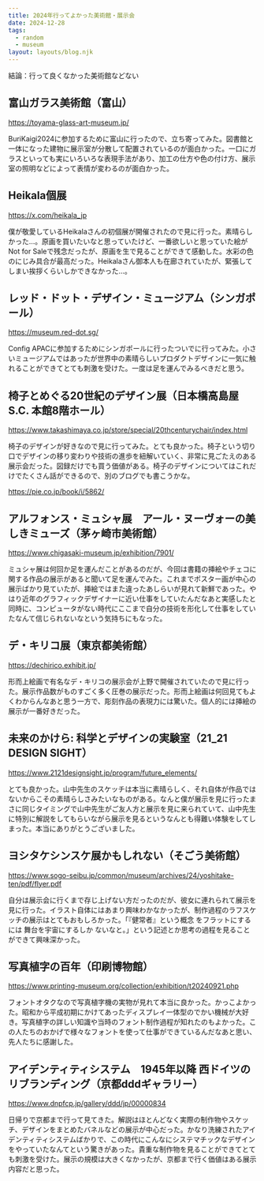 ```yaml
---
title: 2024年行ってよかった美術館・展示会
date: 2024-12-28
tags:
  - random
  - museum
layout: layouts/blog.njk
---
```


結論：行って良くなかった美術館などない

## 富山ガラス美術館（富山）
https://toyama-glass-art-museum.jp/

BuriKaigi2024に参加するために富山に行ったので、立ち寄ってみた。図書館と一体になった建物に展示室が分散して配置されているのが面白かった。一口にガラスといっても実にいろいろな表現手法があり、加工の仕方や色の付け方、展示室の照明などによって表情が変わるのが面白かった。

## Heikala個展
https://x.com/heikala_jp

僕が敬愛しているHeikalaさんの初個展が開催されたので見に行った。素晴らしかった…。原画を買いたいなと思っていたけど、一番欲しいと思っていた絵がNot for Saleで残念だったが、原画を生で見ることができて感動した。水彩の色のにじみ具合が最高だった。Heikalaさん御本人も在廊されていたが、緊張してしまい挨拶くらいしかできなかった…。

## レッド・ドット・デザイン・ミュージアム（シンガポール）
https://museum.red-dot.sg/

Config APACに参加するためにシンガポールに行ったついでに行ってみた。小さいミュージアムではあったが世界中の素晴らしいプロダクトデザインに一気に触れることができてとても刺激を受けた。一度は足を運んでみるべきだと思う。

## 椅子とめぐる20世紀のデザイン展（日本橋高島屋S.C. 本館8階ホール）
https://www.takashimaya.co.jp/store/special/20thcenturychair/index.html

椅子のデザインが好きなので見に行ってみた。とても良かった。椅子という切り口でデザインの移り変わりや技術の進歩を紐解いていく、非常に見ごたえのある展示会だった。図録だけでも買う価値がある。椅子のデザインについてはこれだけでたくさん話ができるので、別のブログでも書こうかな。

https://pie.co.jp/book/i/5862/

## アルフォンス・ミュシャ展　アール・ヌーヴォーの美しきミューズ（茅ヶ崎市美術館）
https://www.chigasaki-museum.jp/exhibition/7901/

ミュシャ展は何回か足を運んだことがあるのだが、今回は書籍の挿絵やチェコに関する作品の展示があると聞いて足を運んでみた。これまでポスター画が中心の展示ばかり見ていたが、挿絵ではまた違ったあしらいが見れて新鮮であった。やはり近年のグラフィックデザイナーに近い仕事をしていたんだなあと実感したと同時に、コンピュータがない時代にここまで自分の技術を形化して仕事をしていたなんて信じられないなという気持ちにもなった。

## デ・キリコ展（東京都美術館）
https://dechirico.exhibit.jp/

形而上絵画で有名なデ・キリコの展示会が上野で開催されていたので見に行った。展示作品数がものすごく多く圧巻の展示だった。形而上絵画は何回見てもよくわからんなあと思う一方で、彫刻作品の表現力には驚いた。個人的には挿絵の展示が一番好きだった。

## 未来のかけら: 科学とデザインの実験室（21_21 DESIGN SIGHT）
https://www.2121designsight.jp/program/future_elements/

とても良かった。山中先生のスケッチは本当に素晴らしく、それ自体が作品ではないからこその素晴らしさみたいなものがある。なんと僕が展示を見に行ったまさに同じタイミングで山中先生がご友人方と展示を見に来られていて、山中先生に特別に解説をしてもらいながら展示を見るというなんとも得難い体験をしてしまった。本当にありがとうございました。

## ヨシタケシンスケ展かもしれない（そごう美術館）
https://www.sogo-seibu.jp/common/museum/archives/24/yoshitake-ten/pdf/flyer.pdf

自分は展示会に行くまで存じ上げない方だったのだが、彼女に連れられて展示を見に行った。イラスト自体にはあまり興味わかなかったが、制作過程のラフスケッチの展示はとてもおもしろかった。「『健常者』という概念 をフラットにするには 舞台を宇宙にするしか ないなと。」という記述とか思考の過程を見ることができて興味深かった。

## 写真植字の百年（印刷博物館）
https://www.printing-museum.org/collection/exhibition/t20240921.php

フォントオタクなので写真植字機の実物が見れて本当に良かった。かっこよかった。昭和から平成初期にかけてあったディスプレイ一体型のでかい機械が大好き。写真植字の詳しい知識や当時のフォント制作過程が知れたのもよかった。この人たちのおかげで様々なフォントを使って仕事ができているんだなあと思い、先人たちに感謝した。

## アイデンティティシステム　1945年以降 西ドイツのリブランディング（京都dddギャラリー）
https://www.dnpfcp.jp/gallery/ddd/jp/00000834

日帰りで京都まで行って見てきた。解説はほとんどなく実際の制作物やスケッチ、デザインをまとめたバネルなどの展示が中心だった。かなり洗練されたアイデンティティシステムばかりで、この時代にこんなにシステマチックなデザインをやっていたなんてという驚きがあった。貴重な制作物を見ることができてとても刺激を受けた。展示の規模は大きくなかったが、京都まで行く価値はある展示内容だと思った。